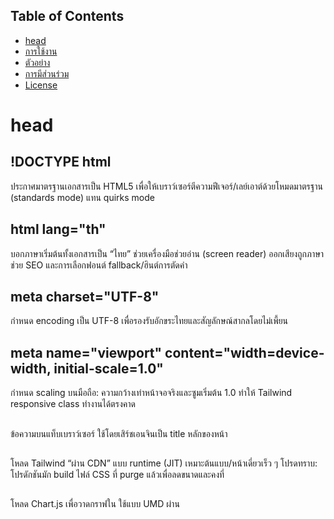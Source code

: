 ## Table of Contents
- [head](#head)
- [การใช้งาน](#การใช้งาน)
- [ตัวอย่าง](#ตัวอย่าง)
- [การมีส่วนร่วม](#การมีส่วนร่วม)
- [License](#license)

# head
## !DOCTYPE html
  ประกาศมาตรฐานเอกสารเป็น HTML5 เพื่อให้เบราว์เซอร์ตีความฟีเจอร์/เลย์เอาต์ด้วยโหมดมาตรฐาน (standards mode) แทน quirks mode

## html lang="th"
  บอกภาษาเริ่มต้นทั้งเอกสารเป็น “ไทย”  ช่วยเครื่องมือช่วยอ่าน (screen reader) ออกเสียงถูกภาษา ช่วย SEO และการเลือกฟอนต์ fallback/ฮินต์การตัดคำ

## meta charset="UTF-8"
  กำหนด encoding เป็น UTF-8 เพื่อรองรับอักขระไทยและสัญลักษณ์สากลโดยไม่เพี้ยน

## meta name="viewport" content="width=device-width, initial-scale=1.0"
  กำหนด scaling บนมือถือ: ความกว้างเท่าหน้าจอจริงและซูมเริ่มต้น 1.0 ทำให้ Tailwind responsive class ทำงานได้ตรงคาด
  
## <title>เครื่องคำนวณดอกเบี้ยทบต้นและ DCA</title>
  ข้อความบนแท็บเบราว์เซอร์ ใช้โดยเสิร์ชเอนจินเป็น title หลักของหน้า

## <script src="https://cdn.tailwindcss.com"></script>
  โหลด Tailwind “ผ่าน CDN” แบบ runtime (JIT) เหมาะต้นแบบ/หน้าเดี่ยวเร็ว ๆ 
  โปรดทราบ: โปรดักชันมัก build ไฟล์ CSS ที่ purge แล้วเพื่อลดขนาดและคงที่

## <script src="https://cdn.jsdelivr.net/npm/chart.js"></script>
  โหลด Chart.js เพื่อวาดกราฟใน <canvas> ใช้แบบ UMD ผ่าน <script> สะดวกสำหรับหน้า statics
ถ้าแอปใหญ่ แนะนำระบุเวอร์ชันแน่นอน (pin) เพื่อลดความเสี่ยง breaking change

## link preconnect สำหรับ Google Fonts link rel="ชื่อ" href=""
  สั่งเบราว์เซอร์ “เปิดการเชื่อมต่อไว้ก่อน” (DNS/TLS handshake) กับโดเมนฟอนต์เพื่อลดเวลารอโหลดฟอนต์ครั้งแรก
  crossorigin จำเป็นกับ fonts.gstatic.com เพราะไฟล์ฟอนต์เป็น cross-origin และอาจใช้ cache/shared connection

## โหลดฟอนต์ Kanit link href="" rel=""
  ระบุช่วงน้ำหนักที่ใช้จริงเพื่อลด payload display=swap ให้ fallback font แสดงก่อน ลด FOIT (Flash of Invisible Text)

## style
  - บังคับทั้งหน้าควรใช้ Kanit ก่อน และ fallback เป็น sans-serif
  - คลาส .kanit-semibold เป็น utility เล็ก ๆ สำหรับน้ำหนัก 600 หากไม่อยากพึ่ง Tailwind class ในบางที่
